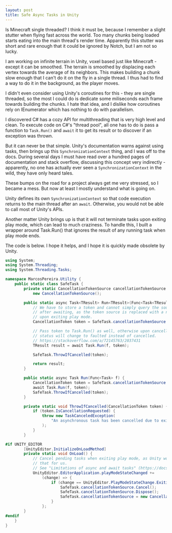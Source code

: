 ```yaml
---
layout: post
title: Safe Async Tasks in Unity
---
```


Is Minecraft single threaded? I think it must be, because I remember a slight stutter when flying fast across the world. Too many chunks being loaded starts eating into the main thread's render time. Apparently this stutter was short and rare enough that it could be ignored by Notch, but I am not so lucky.

I am working on infinite terrain in Unity, voxel based just like Minecraft - except it can be smoothed. The terrain is smoothed by displacing each vertex towards the average of its neighbors. This makes building a chunk slow enough that I can't do it on the fly in a single thread. I thus had to find a way to do it in the background, as the player moves.

I didn't even consider using Unity's coroutines for this - they are single threaded, so the most I could do is dedicate some miliseconds each frame towards building the chunks. I hate that idea, and I dislike how coroutines rely on IEnumerator which has nothing to do with parallelism.

I discovered C# has a cozy API for multithreading that is very high level and clean. To execute code on C#'s "thread pool", all one has to do is pass a function to `Task.Run()` and `await` it to get its result or to discover if an exception was thrown.

But it can never be that simple. Unity's documentation warns against using tasks, then brings up this `SynchronizationContext` thing, and I was off to the docs. During several days I must have read over a hundred pages of documentation and stack overflow, discussing this concept very indirectly - apparently, no one has actually ever seen a `SynchronizationContext` in the wild, they have only heard tales.

These bumps on the road for a project always get me very stressed, so I became a mess. But now at least I mostly understand what is going on.

Unity defines its own `SynchronizationContext` so that code execution returns to the main thread after an `await`. Otherwise, you would not be able to call most of Unity's APIs.

Another matter Unity brings up is that it will not terminate tasks upon exiting play mode, which can lead to much craziness. To handle this, I built a wrapper around Task.Run() that ignores the result of any running task when play mode ends.

The code is below. I hope it helps, and I hope it is quickly made obsolete by Unity.

```C#
using System;
using System.Threading;
using System.Threading.Tasks;

namespace MarcosPereira.Utility {
    public static class SafeTask {
        private static CancellationTokenSource cancellationTokenSource =
            new CancellationTokenSource();

        public static async Task<TResult> Run<TResult>(Func<Task<TResult>> f) {
            // We have to store a token and cannot simply query the source
            // after awaiting, as the token source is replaced with a new one
            // upon exiting play mode.
            CancellationToken token = SafeTask.cancellationTokenSource.Token;

            // Pass token to Task.Run() as well, otherwise upon cancelling its
            // status will change to faulted instead of cancelled.
            // https://stackoverflow.com/a/72145763/2037431
            TResult result = await Task.Run(f, token);

            SafeTask.ThrowIfCancelled(token);

            return result;
        }

        public static async Task Run(Func<Task> f) {
            CancellationToken token = SafeTask.cancellationTokenSource.Token;
            await Task.Run(f, token);
            SafeTask.ThrowIfCancelled(token);
        }

        private static void ThrowIfCancelled(CancellationToken token) {
            if (token.IsCancellationRequested) {
                throw new TaskCanceledException(
                    "An asynchronous task has been cancelled due to exiting play mode."
                );
            }
        }

#if UNITY_EDITOR
        [UnityEditor.InitializeOnLoadMethod]
        private static void OnLoad() {
            // Cancel pending tasks when exiting play mode, as Unity won't do
            // that for us.
            // See "Limitations of async and await tasks" (https://docs.unity3d.com/2022.2/Documentation/Manual/overview-of-dot-net-in-unity.html)
            UnityEditor.EditorApplication.playModeStateChanged +=
                (change) => {
                    if (change == UnityEditor.PlayModeStateChange.ExitingPlayMode) {
                        SafeTask.cancellationTokenSource.Cancel();
                        SafeTask.cancellationTokenSource.Dispose();
                        SafeTask.cancellationTokenSource = new CancellationTokenSource();
                    }
                };
        }
#endif
    }
}
```
